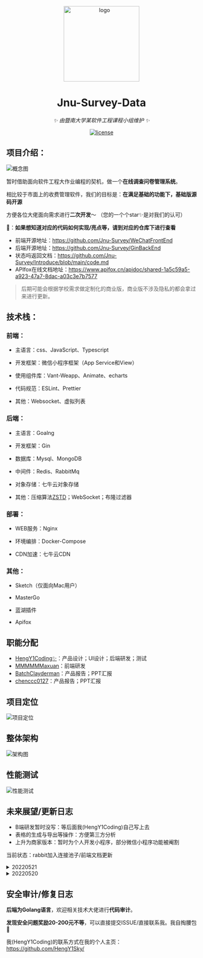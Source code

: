 <p align="center">
  <a href="https://github.com/Jnu-Survey">
    <img src="https://raw.githubusercontent.com/Jnu-Survey/Introduce/main/assets/logo.png" width="200" height="200" alt="logo">
  </a>
</p>
<div align="center">

# Jnu-Survey-Data

_✨ 由暨南大学某软件工程课程小组维护 ✨_  

</div>

<p align="center">
  <a href="https://github.com/HengY1Sky/JNU-ToolsBox">
    <img src="https://img.shields.io/badge/Version-0.0.1-orange" alt="license">
  </a>
</p>

##  项目介绍：

![概念图](https://raw.githubusercontent.com/Jnu-Survey/Introduce/main/assets/poster.png)

暂时借助面向软件工程大作业编程的契机，做一个**在线调查问卷管理系统**。

相比较于市面上的收费管理软件，我们的目标是：**在满足基础的功能下，基础版源码开源**

方便各位大佬面向需求进行**二次开发**～ （您的一个个star✨是对我们的认可）

🔭：**如果想知道对应的代码如何实现/亮点等，请到对应的仓库下进行查看**

- 前端开源地址：https://github.com/Jnu-Survey/WeChatFrontEnd
- 后端开源地址：https://github.com/Jnu-Survey/GinBackEnd
- 状态吗返回文档：https://github.com/Jnu-Survey/Introduce/blob/main/code.md
- APIfox在线文档地址：https://www.apifox.cn/apidoc/shared-1a5c59a5-a923-47a7-8dac-a03c3e7b7577

> 后期可能会根据学校需求做定制化的商业版，商业版不涉及隐私的都会拿过来进行更新。

##  技术栈：

###  前端：

- 主语言：css、JavaScript、Typescript

- 开发框架：微信小程序框架（App Service和View）

- 使用组件库：Vant-Weapp、Animate、echarts

- 代码规范：ESLint、Prettier

- 其他：Websocket、虚拟列表

###  后端：

- 主语言：Goalng

- 开发框架：Gin

- 数据库：Mysql、MongoDB

- 中间件：Redis、RabbitMq

- 对象存储：七牛云对象存储

- 其他：压缩算法[ZSTD](https://github.com/klauspost/compress/tree/master/zstd)；WebSocket；布隆过滤器

###  部署：

- WEB服务：Nginx

- 环境编排：Docker-Compose

- CDN加速：七牛云CDN

###  其他：

- Sketch（仅面向Mac用户）

- MasterGo

- 蓝湖插件

- Apifox

## 职能分配

- [HengY1Coding✨](https://github.com/orgs/Jnu-Survey/people/HengY1Sky)：产品设计；UI设计；后端研发；测试
- [MMMMMMaxuan](https://github.com/orgs/Jnu-Survey/people/MMMMMMaxuan)：前端研发
- [BatchClayderman](https://github.com/orgs/Jnu-Survey/people/BatchClayderman)：产品报告；PPT汇报
- [chenccc0127](https://github.com/orgs/Jnu-Survey/people/chenccc0127)：产品报告；PPT汇报

##  项目定位

![项目定位](https://raw.githubusercontent.com/Jnu-Survey/Introduce/main/assets/location.png)

##  整体架构

![架构图](https://raw.githubusercontent.com/Jnu-Survey/Introduce/main/assets/framework.png)

##  性能测试

![性能测试](https://raw.githubusercontent.com/Jnu-Survey/Introduce/main/assets/performance.png)

##  未来展望/更新日志

- B端研发暂时没写：等后面我(HengY1Coding)自己写上去
- 表格的生成与导出等操作：方便第三方分析
- 上升为商家版本：暂时为个人开发小程序，部分微信小程序功能被阉割

当前状态：rabbit加入连接池子/前端文档更新

<details>
<summary>20220521</summary>
<h3>rabbit加入连接池子/前端文档更新</h3>

- 经过测压后发现：如果单纯的链接的话会导致链接失败；所以加入连接池
- 前端测试完毕，加入文档并开源
</details>

<details>
<summary>20220520</summary>
<h3>正式开源</h3>

- 后端经过脱敏后正式开源
</details>

##  安全审计/修复日志

**后端为Golang语言**，欢迎相关技术大佬进行**代码审计**。

**发现安全问题奖励20-200元不等**，可以直接提交ISSUE/直接联系我。我自掏腰包🐶

我(HengY1Coding)的联系方式在我的个人主页：https://github.com/HengY1Sky/

